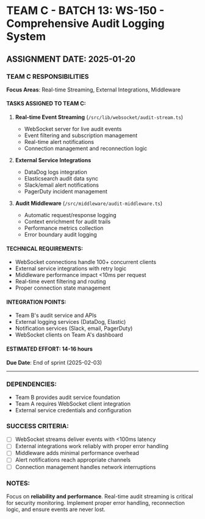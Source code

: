 # TEAM C - BATCH 13: WS-150 - Comprehensive Audit Logging System

## ASSIGNMENT DATE: 2025-01-20

### TEAM C RESPONSIBILITIES
**Focus Areas**: Real-time Streaming, External Integrations, Middleware

#### TASKS ASSIGNED TO TEAM C:
1. **Real-time Event Streaming** (`/src/lib/websocket/audit-stream.ts`)
   - WebSocket server for live audit events
   - Event filtering and subscription management
   - Real-time alert notifications
   - Connection management and reconnection logic

2. **External Service Integrations**
   - DataDog logs integration
   - Elasticsearch audit data sync
   - Slack/email alert notifications
   - PagerDuty incident management

3. **Audit Middleware** (`/src/middleware/audit-middleware.ts`)
   - Automatic request/response logging
   - Context enrichment for audit trails
   - Performance metrics collection
   - Error boundary audit logging

#### TECHNICAL REQUIREMENTS:
- WebSocket connections handle 100+ concurrent clients
- External service integrations with retry logic
- Middleware performance impact <10ms per request
- Real-time event filtering and routing
- Proper connection state management

#### INTEGRATION POINTS:
- Team B's audit service and APIs
- External logging services (DataDog, Elastic)
- Notification services (Slack, email, PagerDuty)
- WebSocket clients on Team A's dashboard

#### ESTIMATED EFFORT: 14-16 hours
**Due Date**: End of sprint (2025-02-03)

---

### DEPENDENCIES:
- Team B provides audit service foundation
- Team A requires WebSocket client integration
- External service credentials and configuration

### SUCCESS CRITERIA:
- [ ] WebSocket streams deliver events with <100ms latency
- [ ] External integrations work reliably with proper error handling
- [ ] Middleware adds minimal performance overhead
- [ ] Alert notifications reach appropriate channels
- [ ] Connection management handles network interruptions

### NOTES:
Focus on **reliability and performance**. Real-time audit streaming is critical for security monitoring. Implement proper error handling, reconnection logic, and ensure events are never lost.